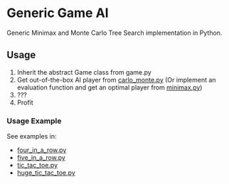 # Generic Game AI
Generic Minimax and Monte Carlo Tree Search implementation in Python.

## Usage
1. Inherit the abstract Game class from game.py
2. Get out-of-the-box AI player from [carlo_monte.py](carlo_monte.py "carlo_monte.py") (Or implement an evaluation function and get an optimal player from [minimax.py](minimax.py "minimax.py"))
3. ???
4. Profit

### Usage Example
See examples in:
- [four_in_a_row.py](four_in_a_row.py "four_in_a_row.py") 
- [five_in_a_row.py](five_in_a_row.py "five_in_a_row.py") 
- [tic_tac_toe.py](tic_tac_toe.py "tic_tac_toe.py") 
- [huge_tic_tac_toe.py](huge_tic_tac_toe.py "huge_tic_tac_toe.py") 
